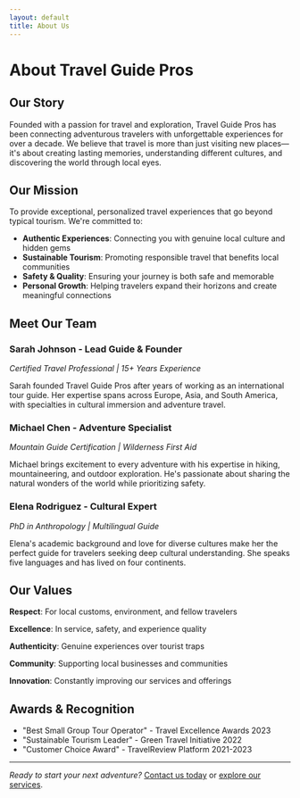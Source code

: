 ```yaml
---
layout: default
title: About Us
---
```


# About Travel Guide Pros

## Our Story

Founded with a passion for travel and exploration, Travel Guide Pros has been connecting adventurous travelers with unforgettable experiences for over a decade. We believe that travel is more than just visiting new places—it's about creating lasting memories, understanding different cultures, and discovering the world through local eyes.

## Our Mission

To provide exceptional, personalized travel experiences that go beyond typical tourism. We're committed to:

- **Authentic Experiences**: Connecting you with genuine local culture and hidden gems
- **Sustainable Tourism**: Promoting responsible travel that benefits local communities
- **Safety & Quality**: Ensuring your journey is both safe and memorable
- **Personal Growth**: Helping travelers expand their horizons and create meaningful connections

## Meet Our Team

### Sarah Johnson - Lead Guide & Founder
*Certified Travel Professional | 15+ Years Experience*

Sarah founded Travel Guide Pros after years of working as an international tour guide. Her expertise spans across Europe, Asia, and South America, with specialties in cultural immersion and adventure travel.

### Michael Chen - Adventure Specialist
*Mountain Guide Certification | Wilderness First Aid*

Michael brings excitement to every adventure with his expertise in hiking, mountaineering, and outdoor exploration. He's passionate about sharing the natural wonders of the world while prioritizing safety.

### Elena Rodriguez - Cultural Expert
*PhD in Anthropology | Multilingual Guide*

Elena's academic background and love for diverse cultures make her the perfect guide for travelers seeking deep cultural understanding. She speaks five languages and has lived on four continents.

## Our Values

**Respect**: For local customs, environment, and fellow travelers

**Excellence**: In service, safety, and experience quality

**Authenticity**: Genuine experiences over tourist traps

**Community**: Supporting local businesses and communities

**Innovation**: Constantly improving our services and offerings

## Awards & Recognition

- "Best Small Group Tour Operator" - Travel Excellence Awards 2023
- "Sustainable Tourism Leader" - Green Travel Initiative 2022
- "Customer Choice Award" - TravelReview Platform 2021-2023

---

*Ready to start your next adventure?* [Contact us today](/contact) or [explore our services](/services).
